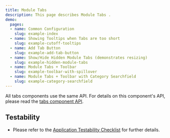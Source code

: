 ```yaml
---
title: Module Tabs
description: This page describes Module Tabs .
demo:
  pages:
  - name: Common Configuration
    slug: example-index
  - name: Showing Tooltips when Tabs are too short
    slug: example-cutoff-tooltips
  - name: Add Tab Button
    slug: example-add-tab-button
  - name: Show/Hide Hidden Module Tabs (demonstrates resizing)
    slug: example-hidden-module-tabs
  - name: Module Tabs + Toolbar
    slug: example-toolbar-with-spillover
  - name: Module Tabs + Toolbar with Category Searchfield
    slug: example-category-searchfield
---
```


All tabs components use the same API.  For details on this component's API, please read the [tabs component API]( ./tabs).

## Testability

- Please refer to the [Application Testability Checklist](https://design.infor.com/resources/application-testability-checklist) for further details.
